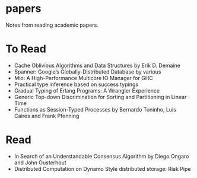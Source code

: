 papers
======

Notes from reading academic papers.


To Read
======
 * Cache Oblivious Algorithms and Data Structures by Erik D. Demaine
 * Spanner: Google’s Globally-Distributed Database by various
 * Mio: A High-Performance Multicore IO Manager for GHC
 * Practical type inference based on success typings
 * Gradual Typing of Erlang Programs: A Wrangler Experience
 * Generic Top-down Discrimination for Sorting and Partitioning in Linear Time
 * Functions as Session-Typed Processes by Bernardo Toninho, Luis Caires and Frank Pfenning
 

Read
======
 * In Search of an Understandable Consensus Algorithm by Diego Ongaro and John Ousterhout
 * Distributed Computation on Dynamo Style distributed storage: Riak Pipe
